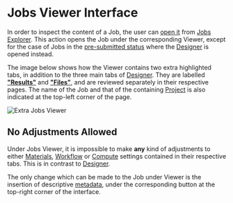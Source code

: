 # Jobs Viewer Interface

In order to inspect the content of a Job, the user can [open it](../../entities-general/actions/open-edit.md) from [Jobs Explorer](explorer.md). This action opens the Job under the corresponding Viewer, except for the case of Jobs in the [pre-submitted status](../status.md) where the [Designer](../../jobs-designer/overview.md) is opened instead.

The image below shows how the Viewer contains two extra highlighted tabs, in addition to the three main tabs of [Designer](../../jobs-designer/overview.md). They are labelled [**"Results"**](results-tab.md) and [**"Files"**](files-tab.md), and are reviewed separately in their respective pages. The name of the Job and that of the containing [Project](../projects.md) is also indicated at the top-left corner of the page.

![Extra Jobs Viewer](../../images/jobs/extra-jobs-viewer.png "Extra Jobs Viewer")

## No Adjustments Allowed

Under Jobs Viewer, it is impossible to make **any** kind of adjustments to either [Materials](../../jobs-designer/materials-tab.md), [Workflow](../../jobs-designer/workflow-tab.md) or [Compute](../../jobs-designer/compute-tab.md) settings contained in their respective tabs. This is in contrast to [Designer](../../jobs-designer/overview.md).

The only change which can be made to the Job under Viewer is the insertion of descriptive [metadata](../../entities-general/actions/metadata.md), under the corresponding button <i class="zmdi zmdi-info-outline"></i> at the top-right corner of the interface.
